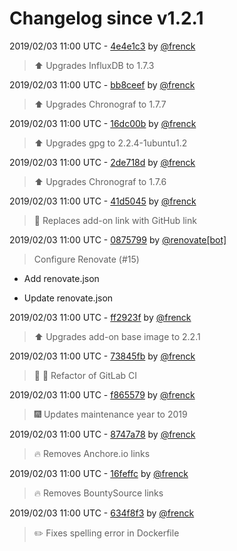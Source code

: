# Changelog since v1.2.1

2019/02/03 11:00 UTC - [4e4e1c3](https://github.com/hassio-addons/addon-influxdb/commit/4e4e1c3ff6f30b7229f09dfa57226bf0f69488c0) by [@frenck](https://github.com/frenck)
> :arrow_up: Upgrades InfluxDB to 1.7.3 

2019/02/03 11:00 UTC - [bb8ceef](https://github.com/hassio-addons/addon-influxdb/commit/bb8ceef7d09795620cbd98045276273be2fcc5ea) by [@frenck](https://github.com/frenck)
> :arrow_up: Upgrades Chronograf to 1.7.7 

2019/02/03 11:00 UTC - [16dc00b](https://github.com/hassio-addons/addon-influxdb/commit/16dc00bb7eb2230d2b10b038d1a9393766bd0ed7) by [@frenck](https://github.com/frenck)
> :arrow_up: Upgrades gpg to 2.2.4-1ubuntu1.2 

2019/02/03 11:00 UTC - [2de718d](https://github.com/hassio-addons/addon-influxdb/commit/2de718d7521148d95b92295a2f1e8c2efcb60436) by [@frenck](https://github.com/frenck)
> :arrow_up: Upgrades Chronograf to 1.7.6 

2019/02/03 11:00 UTC - [41d5045](https://github.com/hassio-addons/addon-influxdb/commit/41d5045e839b13914ab916eb5ee22354b5b6824f) by [@frenck](https://github.com/frenck)
> :tractor: Replaces add-on link with GitHub link 

2019/02/03 11:00 UTC - [0875799](https://github.com/hassio-addons/addon-influxdb/commit/087579960f65926f92b412a27021664cfc737317) by [@renovate[bot]](https://github.com/apps/renovate)
> Configure Renovate (#15)

* Add renovate.json

* Update renovate.json 

2019/02/03 11:00 UTC - [ff2923f](https://github.com/hassio-addons/addon-influxdb/commit/ff2923f017cdf9bdb65369faa92ae2f4f5d00810) by [@frenck](https://github.com/frenck)
> :arrow_up: Upgrades add-on base image to 2.2.1 

2019/02/03 11:00 UTC - [73845fb](https://github.com/hassio-addons/addon-influxdb/commit/73845fb174f1d468d34ed767efc587370300caaa) by [@frenck](https://github.com/frenck)
> :tractor: :rocket: Refactor of GitLab CI 

2019/02/03 11:00 UTC - [f865579](https://github.com/hassio-addons/addon-influxdb/commit/f8655793bb99dfd7dd7584da7d01e725685eca08) by [@frenck](https://github.com/frenck)
> :fireworks: Updates maintenance year to 2019 

2019/02/03 11:00 UTC - [8747a78](https://github.com/hassio-addons/addon-influxdb/commit/8747a782b440448acf5d6c6efd02c9710f240f65) by [@frenck](https://github.com/frenck)
> :fire: Removes Anchore.io links 

2019/02/03 11:00 UTC - [16feffc](https://github.com/hassio-addons/addon-influxdb/commit/16feffcabb62cf25f7e5024b82c9928ed81a381d) by [@frenck](https://github.com/frenck)
> :fire: Removes BountySource links 

2019/02/03 11:00 UTC - [634f8f3](https://github.com/hassio-addons/addon-influxdb/commit/634f8f306c960c139da7b931bf2c1ca766f1d123) by [@frenck](https://github.com/frenck)
> :pencil2: Fixes spelling error in Dockerfile 

